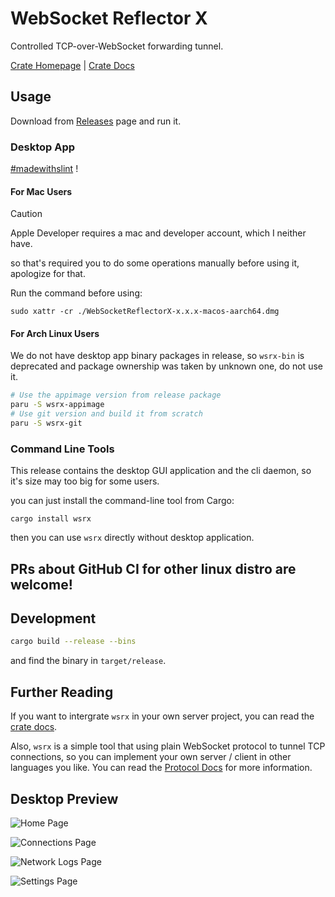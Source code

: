 # WebSocket Reflector X

Controlled TCP-over-WebSocket forwarding tunnel.

[Crate Homepage](https://crates.io/crates/wsrx) | [Crate Docs](https://docs.rs/crate/wsrx/latest)

## Usage

Download from [Releases](https://github.com/XDSEC/WebSocketReflectorX/releases) page and run it.

### Desktop App

[#madewithslint](https://slint.dev/showcase.html) !

#### For Mac Users

> [!CAUTION]
> Apple Developer requires a mac and developer account, which I neither have.
>
> so that's required you to do some operations manually before using it, apologize for that.

Run the command before using:

```
sudo xattr -cr ./WebSocketReflectorX-x.x.x-macos-aarch64.dmg
```

#### For Arch Linux Users

We do not have desktop app binary packages in release, so `wsrx-bin` is deprecated and package ownership was taken by unknown one, do not use it.

```bash
# Use the appimage version from release package
paru -S wsrx-appimage
# Use git version and build it from scratch
paru -S wsrx-git
```

### Command Line Tools

This release contains the desktop GUI application and the cli daemon, so it's size may too big for some users.

you can just install the command-line tool from Cargo:

```
cargo install wsrx
```

then you can use `wsrx` directly without desktop application.

## **PRs about GitHub CI for other linux distro are welcome!**

## Development

```bash
cargo build --release --bins
```

and find the binary in `target/release`.

## Further Reading

If you want to intergrate `wsrx` in your own server project, you can read the [crate docs](https://docs.rs/crate/wsrx/latest).

Also, `wsrx` is a simple tool that using plain WebSocket protocol to tunnel TCP connections,
so you can implement your own server / client in other languages you like.
You can read the [Protocol Docs](docs/PROTOCOL.md) for more information.

## Desktop Preview

![Home Page](arts/sample-1.png)

![Connections Page](arts/sample-2.png)

![Network Logs Page](arts/sample-3.png)

![Settings Page](arts/sample-4.png)
